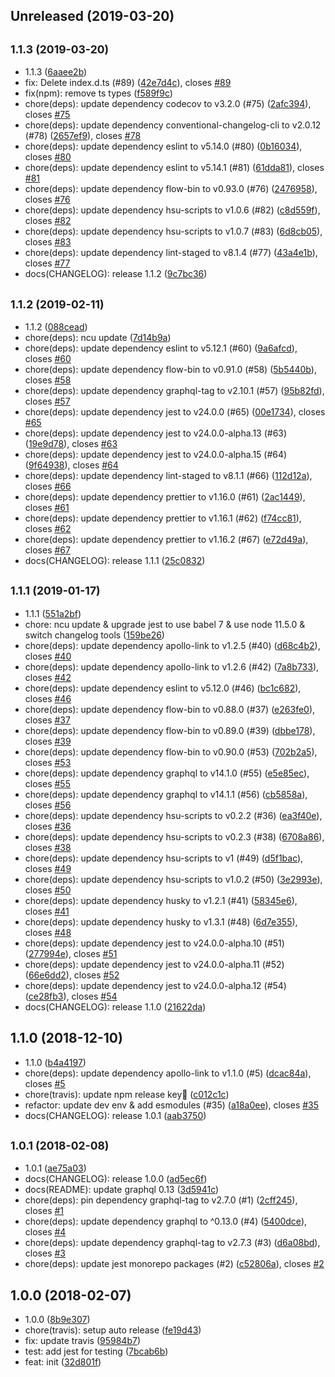 ## Unreleased (2019-03-20)

## <small>1.1.3 (2019-03-20)</small>

- 1.1.3 ([6aaee2b](https://github.com/evenchange4/apollo-link-log/commit/6aaee2b))
- fix: Delete index.d.ts (#89) ([42e7d4c](https://github.com/evenchange4/apollo-link-log/commit/42e7d4c)), closes [#89](https://github.com/evenchange4/apollo-link-log/issues/89)
- fix(npm): remove ts types ([f589f9c](https://github.com/evenchange4/apollo-link-log/commit/f589f9c))
- chore(deps): update dependency codecov to v3.2.0 (#75) ([2afc394](https://github.com/evenchange4/apollo-link-log/commit/2afc394)), closes [#75](https://github.com/evenchange4/apollo-link-log/issues/75)
- chore(deps): update dependency conventional-changelog-cli to v2.0.12 (#78) ([2657ef9](https://github.com/evenchange4/apollo-link-log/commit/2657ef9)), closes [#78](https://github.com/evenchange4/apollo-link-log/issues/78)
- chore(deps): update dependency eslint to v5.14.0 (#80) ([0b16034](https://github.com/evenchange4/apollo-link-log/commit/0b16034)), closes [#80](https://github.com/evenchange4/apollo-link-log/issues/80)
- chore(deps): update dependency eslint to v5.14.1 (#81) ([61dda81](https://github.com/evenchange4/apollo-link-log/commit/61dda81)), closes [#81](https://github.com/evenchange4/apollo-link-log/issues/81)
- chore(deps): update dependency flow-bin to v0.93.0 (#76) ([2476958](https://github.com/evenchange4/apollo-link-log/commit/2476958)), closes [#76](https://github.com/evenchange4/apollo-link-log/issues/76)
- chore(deps): update dependency hsu-scripts to v1.0.6 (#82) ([c8d559f](https://github.com/evenchange4/apollo-link-log/commit/c8d559f)), closes [#82](https://github.com/evenchange4/apollo-link-log/issues/82)
- chore(deps): update dependency hsu-scripts to v1.0.7 (#83) ([6d8cb05](https://github.com/evenchange4/apollo-link-log/commit/6d8cb05)), closes [#83](https://github.com/evenchange4/apollo-link-log/issues/83)
- chore(deps): update dependency lint-staged to v8.1.4 (#77) ([43a4e1b](https://github.com/evenchange4/apollo-link-log/commit/43a4e1b)), closes [#77](https://github.com/evenchange4/apollo-link-log/issues/77)
- docs(CHANGELOG): release 1.1.2 ([9c7bc36](https://github.com/evenchange4/apollo-link-log/commit/9c7bc36))

## <small>1.1.2 (2019-02-11)</small>

- 1.1.2 ([088cead](https://github.com/evenchange4/apollo-link-log/commit/088cead))
- chore(deps): ncu update ([7d14b9a](https://github.com/evenchange4/apollo-link-log/commit/7d14b9a))
- chore(deps): update dependency eslint to v5.12.1 (#60) ([9a6afcd](https://github.com/evenchange4/apollo-link-log/commit/9a6afcd)), closes [#60](https://github.com/evenchange4/apollo-link-log/issues/60)
- chore(deps): update dependency flow-bin to v0.91.0 (#58) ([5b5440b](https://github.com/evenchange4/apollo-link-log/commit/5b5440b)), closes [#58](https://github.com/evenchange4/apollo-link-log/issues/58)
- chore(deps): update dependency graphql-tag to v2.10.1 (#57) ([95b82fd](https://github.com/evenchange4/apollo-link-log/commit/95b82fd)), closes [#57](https://github.com/evenchange4/apollo-link-log/issues/57)
- chore(deps): update dependency jest to v24.0.0 (#65) ([00e1734](https://github.com/evenchange4/apollo-link-log/commit/00e1734)), closes [#65](https://github.com/evenchange4/apollo-link-log/issues/65)
- chore(deps): update dependency jest to v24.0.0-alpha.13 (#63) ([19e9d78](https://github.com/evenchange4/apollo-link-log/commit/19e9d78)), closes [#63](https://github.com/evenchange4/apollo-link-log/issues/63)
- chore(deps): update dependency jest to v24.0.0-alpha.15 (#64) ([9f64938](https://github.com/evenchange4/apollo-link-log/commit/9f64938)), closes [#64](https://github.com/evenchange4/apollo-link-log/issues/64)
- chore(deps): update dependency lint-staged to v8.1.1 (#66) ([112d12a](https://github.com/evenchange4/apollo-link-log/commit/112d12a)), closes [#66](https://github.com/evenchange4/apollo-link-log/issues/66)
- chore(deps): update dependency prettier to v1.16.0 (#61) ([2ac1449](https://github.com/evenchange4/apollo-link-log/commit/2ac1449)), closes [#61](https://github.com/evenchange4/apollo-link-log/issues/61)
- chore(deps): update dependency prettier to v1.16.1 (#62) ([f74cc81](https://github.com/evenchange4/apollo-link-log/commit/f74cc81)), closes [#62](https://github.com/evenchange4/apollo-link-log/issues/62)
- chore(deps): update dependency prettier to v1.16.2 (#67) ([e72d49a](https://github.com/evenchange4/apollo-link-log/commit/e72d49a)), closes [#67](https://github.com/evenchange4/apollo-link-log/issues/67)
- docs(CHANGELOG): release 1.1.1 ([25c0832](https://github.com/evenchange4/apollo-link-log/commit/25c0832))

## <small>1.1.1 (2019-01-17)</small>

- 1.1.1 ([551a2bf](https://github.com/evenchange4/apollo-link-log/commit/551a2bf))
- chore: ncu update & upgrade jest to use babel 7 & use node 11.5.0 & switch changelog tools ([159be26](https://github.com/evenchange4/apollo-link-log/commit/159be26))
- chore(deps): update dependency apollo-link to v1.2.5 (#40) ([d68c4b2](https://github.com/evenchange4/apollo-link-log/commit/d68c4b2)), closes [#40](https://github.com/evenchange4/apollo-link-log/issues/40)
- chore(deps): update dependency apollo-link to v1.2.6 (#42) ([7a8b733](https://github.com/evenchange4/apollo-link-log/commit/7a8b733)), closes [#42](https://github.com/evenchange4/apollo-link-log/issues/42)
- chore(deps): update dependency eslint to v5.12.0 (#46) ([bc1c682](https://github.com/evenchange4/apollo-link-log/commit/bc1c682)), closes [#46](https://github.com/evenchange4/apollo-link-log/issues/46)
- chore(deps): update dependency flow-bin to v0.88.0 (#37) ([e263fe0](https://github.com/evenchange4/apollo-link-log/commit/e263fe0)), closes [#37](https://github.com/evenchange4/apollo-link-log/issues/37)
- chore(deps): update dependency flow-bin to v0.89.0 (#39) ([dbbe178](https://github.com/evenchange4/apollo-link-log/commit/dbbe178)), closes [#39](https://github.com/evenchange4/apollo-link-log/issues/39)
- chore(deps): update dependency flow-bin to v0.90.0 (#53) ([702b2a5](https://github.com/evenchange4/apollo-link-log/commit/702b2a5)), closes [#53](https://github.com/evenchange4/apollo-link-log/issues/53)
- chore(deps): update dependency graphql to v14.1.0 (#55) ([e5e85ec](https://github.com/evenchange4/apollo-link-log/commit/e5e85ec)), closes [#55](https://github.com/evenchange4/apollo-link-log/issues/55)
- chore(deps): update dependency graphql to v14.1.1 (#56) ([cb5858a](https://github.com/evenchange4/apollo-link-log/commit/cb5858a)), closes [#56](https://github.com/evenchange4/apollo-link-log/issues/56)
- chore(deps): update dependency hsu-scripts to v0.2.2 (#36) ([ea3f40e](https://github.com/evenchange4/apollo-link-log/commit/ea3f40e)), closes [#36](https://github.com/evenchange4/apollo-link-log/issues/36)
- chore(deps): update dependency hsu-scripts to v0.2.3 (#38) ([6708a86](https://github.com/evenchange4/apollo-link-log/commit/6708a86)), closes [#38](https://github.com/evenchange4/apollo-link-log/issues/38)
- chore(deps): update dependency hsu-scripts to v1 (#49) ([d5f1bac](https://github.com/evenchange4/apollo-link-log/commit/d5f1bac)), closes [#49](https://github.com/evenchange4/apollo-link-log/issues/49)
- chore(deps): update dependency hsu-scripts to v1.0.2 (#50) ([3e2993e](https://github.com/evenchange4/apollo-link-log/commit/3e2993e)), closes [#50](https://github.com/evenchange4/apollo-link-log/issues/50)
- chore(deps): update dependency husky to v1.2.1 (#41) ([58345e6](https://github.com/evenchange4/apollo-link-log/commit/58345e6)), closes [#41](https://github.com/evenchange4/apollo-link-log/issues/41)
- chore(deps): update dependency husky to v1.3.1 (#48) ([6d7e355](https://github.com/evenchange4/apollo-link-log/commit/6d7e355)), closes [#48](https://github.com/evenchange4/apollo-link-log/issues/48)
- chore(deps): update dependency jest to v24.0.0-alpha.10 (#51) ([277994e](https://github.com/evenchange4/apollo-link-log/commit/277994e)), closes [#51](https://github.com/evenchange4/apollo-link-log/issues/51)
- chore(deps): update dependency jest to v24.0.0-alpha.11 (#52) ([66e6dd2](https://github.com/evenchange4/apollo-link-log/commit/66e6dd2)), closes [#52](https://github.com/evenchange4/apollo-link-log/issues/52)
- chore(deps): update dependency jest to v24.0.0-alpha.12 (#54) ([ce28fb3](https://github.com/evenchange4/apollo-link-log/commit/ce28fb3)), closes [#54](https://github.com/evenchange4/apollo-link-log/issues/54)
- docs(CHANGELOG): release 1.1.0 ([21622da](https://github.com/evenchange4/apollo-link-log/commit/21622da))

## 1.1.0 (2018-12-10)

- 1.1.0 ([b4a4197](https://github.com/evenchange4/apollo-link-log/commit/b4a4197))
- chore(deps): update dependency apollo-link to v1.1.0 (#5) ([dcac84a](https://github.com/evenchange4/apollo-link-log/commit/dcac84a)), closes [#5](https://github.com/evenchange4/apollo-link-log/issues/5)
- chore(travis): update npm release key ([c012c1c](https://github.com/evenchange4/apollo-link-log/commit/c012c1c))
- refactor: update dev env & add esmodules (#35) ([a18a0ee](https://github.com/evenchange4/apollo-link-log/commit/a18a0ee)), closes [#35](https://github.com/evenchange4/apollo-link-log/issues/35)
- docs(CHANGELOG): release 1.0.1 ([aab3750](https://github.com/evenchange4/apollo-link-log/commit/aab3750))

## <small>1.0.1 (2018-02-08)</small>

- 1.0.1 ([ae75a03](https://github.com/evenchange4/apollo-link-log/commit/ae75a03))
- docs(CHANGELOG): release 1.0.0 ([ad5ec6f](https://github.com/evenchange4/apollo-link-log/commit/ad5ec6f))
- docs(README): update graphql 0.13 ([3d5941c](https://github.com/evenchange4/apollo-link-log/commit/3d5941c))
- chore(deps): pin dependency graphql-tag to v2.7.0 (#1) ([2cff245](https://github.com/evenchange4/apollo-link-log/commit/2cff245)), closes [#1](https://github.com/evenchange4/apollo-link-log/issues/1)
- chore(deps): update dependency graphql to ^0.13.0 (#4) ([5400dce](https://github.com/evenchange4/apollo-link-log/commit/5400dce)), closes [#4](https://github.com/evenchange4/apollo-link-log/issues/4)
- chore(deps): update dependency graphql-tag to v2.7.3 (#3) ([d6a08bd](https://github.com/evenchange4/apollo-link-log/commit/d6a08bd)), closes [#3](https://github.com/evenchange4/apollo-link-log/issues/3)
- chore(deps): update jest monorepo packages (#2) ([c52806a](https://github.com/evenchange4/apollo-link-log/commit/c52806a)), closes [#2](https://github.com/evenchange4/apollo-link-log/issues/2)

## 1.0.0 (2018-02-07)

- 1.0.0 ([8b9e307](https://github.com/evenchange4/apollo-link-log/commit/8b9e307))
- chore(travis): setup auto release ([fe19d43](https://github.com/evenchange4/apollo-link-log/commit/fe19d43))
- fix: update travis ([95984b7](https://github.com/evenchange4/apollo-link-log/commit/95984b7))
- test: add jest for testing ([7bcab6b](https://github.com/evenchange4/apollo-link-log/commit/7bcab6b))
- feat: init ([32d801f](https://github.com/evenchange4/apollo-link-log/commit/32d801f))
